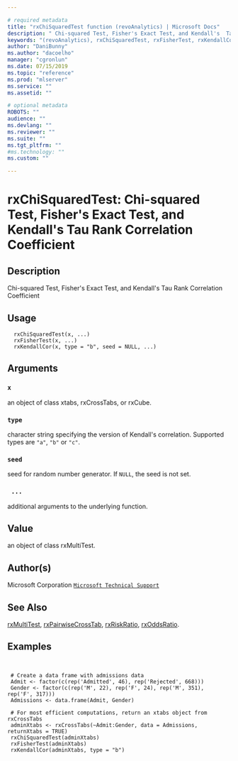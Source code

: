 ```yaml
--- 

# required metadata 
title: "rxChiSquaredTest function (revoAnalytics) | Microsoft Docs" 
description: " Chi-squared Test, Fisher's Exact Test, and Kendall's  Tau Rank Correlation Coefficient " 
keywords: "(revoAnalytics), rxChiSquaredTest, rxFisherTest, rxKendallCor, htest" 
author: "DaniBunny"
ms.author: "dacoelho" 
manager: "cgronlun" 
ms.date: 07/15/2019
ms.topic: "reference" 
ms.prod: "mlserver" 
ms.service: "" 
ms.assetid: "" 

# optional metadata 
ROBOTS: "" 
audience: "" 
ms.devlang: "" 
ms.reviewer: "" 
ms.suite: "" 
ms.tgt_pltfrm: "" 
#ms.technology: "" 
ms.custom: "" 

--- 
```






 # rxChiSquaredTest:  Chi-squared Test, Fisher's Exact Test, and Kendall's  Tau Rank Correlation Coefficient  

 ## Description

Chi-squared Test, Fisher's Exact Test, and Kendall's  Tau Rank Correlation Coefficient



 ## Usage

```   
  rxChiSquaredTest(x, ...)
  rxFisherTest(x, ...)
  rxKendallCor(x, type = "b", seed = NULL, ...)

```


 ## Arguments



 ### `x`
 an object of class xtabs, rxCrossTabs, or rxCube. 



 ### `type`
 character string specifying the version of Kendall's correlation. Supported types are `"a"`, `"b"` or `"c"`. 



 ### `seed`
 seed for random number generator. If `NULL`, the seed is not set. 



 ### ` ...`
 additional arguments to the underlying function. 




 ## Value

an object of class rxMultiTest.


 ## Author(s)
 Microsoft Corporation [`Microsoft Technical Support`](https://go.microsoft.com/fwlink/?LinkID=698556&clcid=0x409)



 ## See Also

[rxMultiTest](rxMultiTest.md),
[rxPairwiseCrossTab](rxPairwiseCrosstab.md),
[rxRiskRatio](rxRiskRatio.md),
[rxOddsRatio](rxRiskRatio.md).


 ## Examples

 ```


  # Create a data frame with admissions data
  Admit <- factor(c(rep('Admitted', 46), rep('Rejected', 668)))
  Gender <- factor(c(rep('M', 22), rep('F', 24), rep('M', 351), rep('F', 317)))
  Admissions <- data.frame(Admit, Gender)

  # For most efficient computations, return an xtabs object from rxCrossTabs
  adminXtabs <- rxCrossTabs(~Admit:Gender, data = Admissions, returnXtabs = TRUE)
  rxChiSquaredTest(adminXtabs)
  rxFisherTest(adminXtabs)
  rxKendallCor(adminXtabs, type = "b")
```



